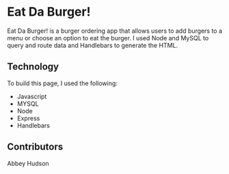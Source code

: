 Eat Da Burger!
==============

Eat Da Burger! is a burger ordering app that allows users to add burgers to a menu or choose an option to eat the burger. I used Node and MySQL to query and route data and Handlebars to generate the HTML.

Technology
---------
To build this page, I used the following:
-	Javascript
- MYSQL
- Node
- Express
- Handlebars

Contributors
--------------
Abbey Hudson